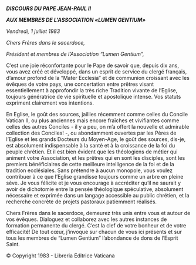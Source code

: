 ***DISCOURS DU PAPE JEAN-PAUL II***

***AUX MEMBRES DE L'ASSOCIATION «LUMEN GENTIUM»***

*Vendredi, 1 juillet 1983*

*Chers Frères dans le sacerdoce,*

*Président et membres de l’Association “Lumen Gentium”,*

C’est une joie réconfortante pour le Pape de savoir que, depuis dix ans, vous avez créé et développé, dans un esprit de service du clergé français, d’amour profond de la “Mater Ecclesia” et de communion croissant avec les évêques de votre pays, une concertation entre prêtres visant essentiellement à approfondir la très riche Tradition vivante de l’Eglise, toujours génératrice de vie spirituelle et apostolique intense. Vos statuts expriment clairement vos intentions.

En Eglise, le goût des sources, jaillies récemment comme celles du Concile Vatican II, ou plus anciennes mais encore fraîches et vivifiantes comme celles des autres Conciles - il y a peu, on m’a offert la nouvelle et admirable collection des Conciles! -, ou abondamment ouvertes par les Pères de l’Eglise et les grands Docteurs du Moyen-Age, le goût des sources, dis-je, est absolument indispensable à la santé et à la croissance de la foi du peuple chrétien. Et il est bien évident que les théologiens de métier qui animent votre Association, et les prêtres qui en sont les disciples, sont les premiers bénéficiaires de cette meilleure intelligence de la foi et de la tradition ecclésiales. Sans prétendre à aucun monopole, vous voulez contribuer à ce que l’Eglise grandisse toujours comme un arbre en pleine sève. Je vous félicite et je vous encourage à accréditer qu’il ne saurait y avoir de dichotomie entre la pensée théologique spéculative, absolument nécessaire et exprimée dans un langage accessible au public chrétien, et la recherche concrète de projets pastoraux patiemment réalisés.

Chers Frères dans le sacerdoce, demeurez très unis entre vous et autour de vos évêques. Dialoguez et collaborez avec les autres instances de formation permanente du clergé. C’est la clef de votre bonheur et de votre efficacité! De tout cœur, j’invoque sur chacun de vous ici présents et sur tous les membres de “Lumen Gentium” l’abondance de dons de l’Esprit Saint.

© Copyright 1983 - Libreria Editrice Vaticana